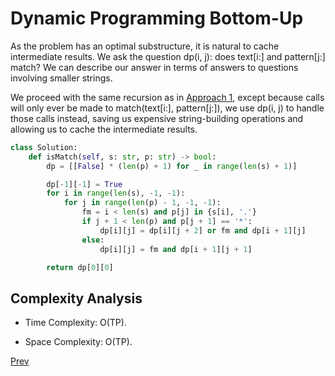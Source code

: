 # Dynamic Programming Bottom-Up

As the problem has an optimal substructure, it is natural to cache intermediate results. We ask the question dp(i, j): does text[i:] and pattern[j:] match? We can describe our answer in terms of answers to questions involving smaller strings.

We proceed with the same recursion as in [Approach 1](./solution1.md), except because calls will only ever be made to match(text[i:], pattern[j:]), we use dp(i, j) to handle those calls instead, saving us expensive string-building operations and allowing us to cache the intermediate results.

```python
class Solution:
    def isMatch(self, s: str, p: str) -> bool:
        dp = [[False] * (len(p) + 1) for _ in range(len(s) + 1)]

        dp[-1][-1] = True
        for i in range(len(s), -1, -1):
            for j in range(len(p) - 1, -1, -1):
                fm = i < len(s) and p[j] in {s[i], '.'}
                if j + 1 < len(p) and p[j + 1] == '*':
                    dp[i][j] = dp[i][j + 2] or fm and dp[i + 1][j]
                else:
                    dp[i][j] = fm and dp[i + 1][j + 1]

        return dp[0][0]
```

## Complexity Analysis

* Time Complexity: O(TP).

* Space Complexity: O(TP).

[Prev](solution2.md)